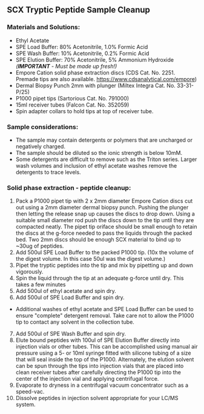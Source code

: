 ## SCX Tryptic Peptide Sample Cleanup
### Materials and Solutions:
- Ethyl Acetate
- SPE Load Buffer: 80% Acetonitrile, 1.0% Formic Acid
- SPE Wash Buffer: 10% Acetonitrile, 0.2% Formic Acid
- SPE Elution Buffer: 70% Acetonitrile, 5% Ammonium Hydroxide *(__IMPORTANT__ - Must be made up fresh!)*
- Empore Cation solid phase extraction discs (CDS Cat. No. 2251.
  Premade tips are also available. https://www.cdsanalytical.com/empore)
- Dermal Biopsy Punch 2mm with plunger (Miltex Integra Cat. No. 33-31-P/25)
- P1000 pipet tips (Sartorious Cat. No. 791000)
- 15ml receiver tubes (Falcon Cat. No. 352059)
- Spin adapter collars to hold tips at top of receiver tube.

### Sample considerations:
- The sample may contain detergents or polymers that are uncharged or negatively charged.
- The sample should be diluted so the ionic strength is below 10mM.
- Some detergents are difficult to remove such as the Triton series.  Larger wash volumes and inclusion of ethyl acetate washes remove the detergents to trace levels.  

### Solid phase extraction - peptide cleanup:
1. Pack a P1000 pipet tip with 2 x 2mm diameter Empore Cation discs cut out using a 2mm diameter dermal biopsy punch. Pushing the plunger then letting the release snap up causes the discs to drop down.  Using a suitable small diameter rod push the discs down to the tip until they are compacted neatly. The pipet tip oriface should be small enough to retain the discs at the g-force needed to pass the liquids through the packed bed.  Two 2mm discs should be enough SCX material to bind up to ~30ug of peptides.
2. Add 500ul SPE Load Buffer to the packed P1000 tip. (10x the volume of the digest volume. In this case 50ul was the digest volume.)
3. Pipet the tryptic peptides into the tip and mix by pipetting up and down vigorously.
4. Spin the liquid through the tip at an adequate g-force until dry.  This takes a few minutes
5. Add 500ul of ethyl acetate and spin dry.
6. Add 500ul of SPE Load Buffer and spin dry.
- Additional washes of ethyl acetate and SPE Load Buffer can be used to ensure "complete" detergent removal.  Take care not to allow the P1000 tip to contact any solvent in the collection tube.
7. Add 500ul of SPE Wash Buffer and spin dry.
8. Elute bound peptides with 100ul of SPE Elution Buffer directly into injection vials or other tubes. This can be accomplished using manual air pressure using a 5- or 10ml syringe fitted with silicone tubing of a size that will seal inside the top of the P1000.
Alternately, the elution solvent can be spun through the tips into injection vials that are placed into clean receiver tubes after carefully directing the P1000 tip into the center of the injection vial and applying centrifugal force.
9. Evaporate to dryness in a centrifugal vacuum concentrator such as a speed-vac.
10. Dissolve peptides in injection solvent appropriate for your LC/MS system.
